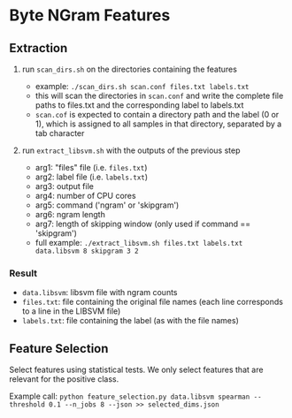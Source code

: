 # Byte NGram Features

## Extraction

1. run `scan_dirs.sh` on the directories containing the features
   - example: `./scan_dirs.sh scan.conf files.txt labels.txt`
   - this will scan the directories in `scan.conf` and write the complete file paths to files.txt and the corresponding label to labels.txt
   - `scan.cof` is expected to contain a directory path and the label (0 or 1), which is assigned to all samples in that directory, separated by a tab character 

2. run `extract_libsvm.sh` with the outputs of the previous step
   -   arg1: "files" file (i.e. `files.txt`)
   -   arg2: label file (i.e. `labels.txt`)
   -   arg3: output file
   -   arg4: number of CPU cores
   -   arg5: command ('ngram' or 'skipgram')
   -   arg6: ngram length
   -   arg7: length of skipping window (only used if command == 'skipgram')
   -   full example: `./extract_libsvm.sh files.txt labels.txt data.libsvm 8 skipgram 3 2`
  
  ### Result
   - `data.libsvm`: libsvm file with ngram counts
   - `files.txt`: file containing the original file names (each line corresponds to a line in the LIBSVM file)
   - `labels.txt`: file containing the label (as with the file names)

## Feature Selection

Select features using statistical tests. We only select features that are relevant for the positive class.

Example call: `python feature_selection.py data.libsvm spearman --threshold 0.1 --n_jobs 8 --json >> selected_dims.json`